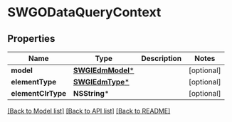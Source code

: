 # SWGODataQueryContext

## Properties
Name | Type | Description | Notes
------------ | ------------- | ------------- | -------------
**model** | [**SWGIEdmModel***](SWGIEdmModel.md) |  | [optional] 
**elementType** | [**SWGIEdmType***](SWGIEdmType.md) |  | [optional] 
**elementClrType** | **NSString*** |  | [optional] 

[[Back to Model list]](../README.md#documentation-for-models) [[Back to API list]](../README.md#documentation-for-api-endpoints) [[Back to README]](../README.md)


